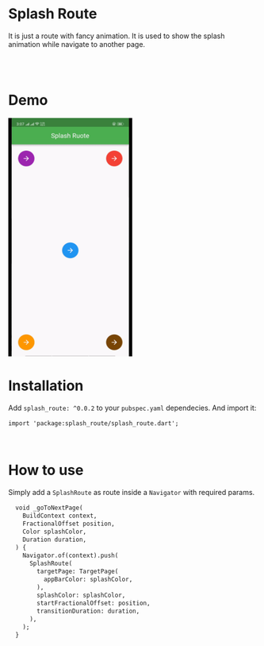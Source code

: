 # Splash Route

It is just a route with fancy animation. It is used to show the splash animation while navigate to another page.

<br><br>

# Demo
<img src="https://raw.githubusercontent.com/delwar36/splash_route/master/example/splashRoute.gif" width="250" height="480"/>


# Installation

Add `splash_route: ^0.0.2` to your `pubspec.yaml` dependecies. And import it:

```
import 'package:splash_route/splash_route.dart';
```
<br>

# How to use
Simply add a `SplashRoute` as route inside a `Navigator` with required params.

```  
  void _goToNextPage(
    BuildContext context,
    FractionalOffset position,
    Color splashColor,
    Duration duration,
  ) {
    Navigator.of(context).push(
      SplashRoute(
        targetPage: TargetPage(
          appBarColor: splashColor,
        ),
        splashColor: splashColor,
        startFractionalOffset: position,
        transitionDuration: duration,
      ),
    );
  }
```
<br>
